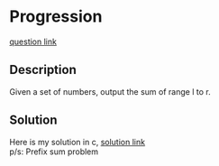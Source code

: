 # Progression
[question link](https://140.114.85.195/problem/12)

## Description
Given a set of numbers, output the sum of range l to r.

## Solution
Here is my solution in c, [solution link](https://github.com/SJieNg123/Code-practice/blob/main/Nthu%20IPHTOJ/Problem12-Tired%20janitor.c)
<br>p/s: Prefix sum problem
